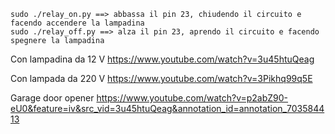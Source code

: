 ```
sudo ./relay_on.py ==> abbassa il pin 23, chiudendo il circuito e facendo accendere la lampadina
sudo ./relay_off.py ==> alza il pin 23, aprendo il circuito e facendo spegnere la lampadina

```



Con lampadina da 12 V https://www.youtube.com/watch?v=3u45htuQeag

Con lampada da 220 V https://www.youtube.com/watch?v=3Pikhq99q5E

Garage door opener https://www.youtube.com/watch?v=p2abZ90-eU0&feature=iv&src_vid=3u45htuQeag&annotation_id=annotation_703584413
